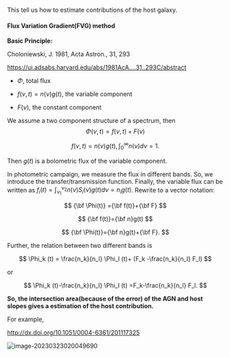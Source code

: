 This tell us how to estimate contributions of the host galaxy.

#### Flux Variation Gradient(FVG) method

**Basic Principle:** 

Choloniewski, J. 1981, Acta Astron., 31, 293

https://ui.adsabs.harvard.edu/abs/1981AcA....31..293C/abstract



* $\Phi$, total flux

* $f(\nu,t)=n(\nu)g(t)$, the variable component

* $F(\nu)$, the constant component

We assume a two component structure of a spectrum, then 
$$
\Phi(\nu,t) = f(\nu,t)+F(\nu)
$$

$$
f(\nu,t)=n(\nu)g(t), \int_0^\infty n(\nu)d\nu=1.
$$

Then $g(t)$ is a bolometric flux of the variable component. 

In photometric campaign, we measure the flux in different bands. So, we introduce the transfer/transmission function. Finally, the variable flux can be written as $f_i(t) =\int_{\nu_1}^{\nu_2}n(\nu)S_i (\nu)g(t) d\nu=n_i g(t)$. Rewrite to a vector notation:

$$
{\bf \Phi(t)} ={\bf f(t)}+{\bf F}
$$

$$
{\bf f(t)}={\bf n}g(t)
$$

$$
{\bf \Phi(t)}={\bf n}g(t)+{\bf F}.
$$

Further, the relation between two different bands is

$$
\Phi_k (t) = \frac{n_k}{n_l} \Phi_l (t)+ (F_k -\frac{n_k}{n_l} F_l)
$$

or 

$$
\Phi_k (t)-\frac{n_k}{n_l} \Phi_l (t) =F_k-\frac{n_k}{n_l} F_l.
$$


**So, the intersection area(because of the error) of the AGN and host slopes gives a estimation of  the host contribution.**

For example,

http://dx.doi.org/10.1051/0004-6361/201117325

![image-20230323020049690](https://www.aanda.org/articles/aa/full_html/2011/11/aa17325-11/aa17325-11-fig6.jpg)
